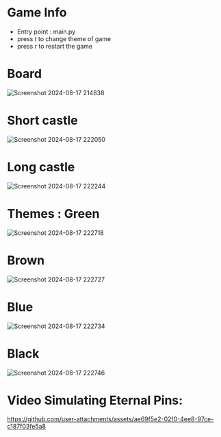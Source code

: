 <h1> Game Info </h1> 
<ul>
  <li>Entry point : main.py</li>
  <li>press <i>t</i> to change theme of game</li>
    <li>press <i>r</i> to restart the game</li>
  
</ul>
<h1>Board</h1>

![Screenshot 2024-08-17 214838](https://github.com/user-attachments/assets/0c7691da-41c9-4970-9ae4-31896b21dbd5)

<h1>Short castle</h1>

![Screenshot 2024-08-17 222050](https://github.com/user-attachments/assets/30f6f562-a367-43fe-b7d6-c0866be9d1b5)

<h1>Long castle</h1>

![Screenshot 2024-08-17 222244](https://github.com/user-attachments/assets/d4f2dc52-3d8b-4ed8-aaa8-585de7454825)

<h1>Themes :
Green</h1>

![Screenshot 2024-08-17 222718](https://github.com/user-attachments/assets/28b43e04-b7d4-4383-984e-00388bb5f869)

<h1>Brown</h1>

![Screenshot 2024-08-17 222727](https://github.com/user-attachments/assets/0ac29e5e-bf1d-433e-aa29-0d1eaf6e3dff)

<h1>Blue</h1>

![Screenshot 2024-08-17 222734](https://github.com/user-attachments/assets/5c160f7e-1913-4fb3-a960-7dabf2baf76f)

<h1>Black</h1>

![Screenshot 2024-08-17 222746](https://github.com/user-attachments/assets/39099a23-f9cf-42ef-b6f7-096c836a6a55)


<h1>Video Simulating Eternal Pins: </h1>

https://github.com/user-attachments/assets/ae69f5e2-02f0-4ee8-97ce-c187f03fe5a8
